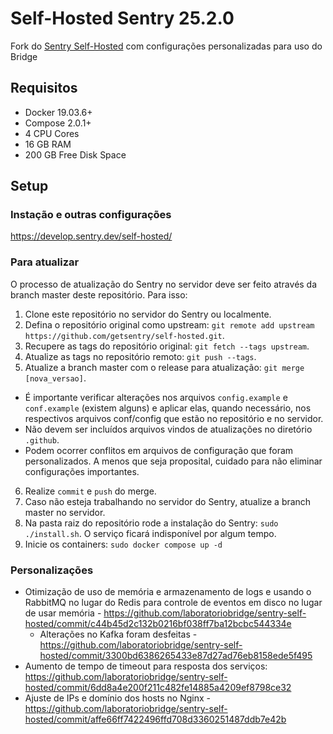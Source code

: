 # Self-Hosted Sentry 25.2.0

Fork do [Sentry Self-Hosted](https://github.com/getsentry/self-hosted/) com configurações personalizadas para uso do Bridge

## Requisitos

- Docker 19.03.6+
- Compose 2.0.1+
- 4 CPU Cores
- 16 GB RAM
- 200 GB Free Disk Space

## Setup

### Instação e outras configurações

https://develop.sentry.dev/self-hosted/

### Para atualizar

O processo de atualização do Sentry no servidor deve ser feito através da branch master deste repositório. Para isso:

1. Clone este repositório no servidor do Sentry ou localmente.
2. Defina o repositório original como upstream: `git remote add upstream https://github.com/getsentry/self-hosted.git`.
3. Recupere as tags do repositório original: `git fetch --tags upstream`.
4. Atualize as tags no repositório remoto: `git push --tags`.
5. Atualize a branch master com o release para atualização: `git merge [nova_versao]`.

- É importante verificar alterações nos arquivos `config.example` e `conf.example` (existem alguns) e aplicar elas, quando necessário, nos respectivos arquivos conf/config que estão no repositório e no servidor.
- Não devem ser incluídos arquivos vindos de atualizações no diretório `.github`.
- Podem ocorrer conflitos em arquivos de configuração que foram personalizados. A menos que seja proposital, cuidado para não eliminar configurações importantes.

6. Realize `commit` e `push` do merge.
7. Caso não esteja trabalhando no servidor do Sentry, atualize a branch master no servidor.
8. Na pasta raiz do repositório rode a instalação do Sentry: `sudo ./install.sh`. O serviço ficará indisponível por algum tempo.
9. Inicie os containers: `sudo docker compose up -d`

### Personalizações

- Otimização de uso de memória e armazenamento de logs e usando o RabbitMQ no lugar do Redis para controle de eventos em disco no lugar de usar memória - https://github.com/laboratoriobridge/sentry-self-hosted/commit/c44b45d2c132b0216bf038ff7ba12bcbc544334e
  - Alterações no Kafka foram desfeitas - https://github.com/laboratoriobridge/sentry-self-hosted/commit/3300bd6386265433e87d27ad76eb8158ede5f495
- Aumento de tempo de timeout para resposta dos serviços: https://github.com/laboratoriobridge/sentry-self-hosted/commit/6dd8a4e200f211c482fe14885a4209ef8798ce32
- Ajuste de IPs e domínio dos hosts no Nginx - https://github.com/laboratoriobridge/sentry-self-hosted/commit/affe66ff7422496ffd708d3360251487ddb7e42b
